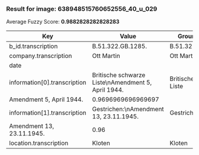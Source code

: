 ### Result for image: 638948515760652556_40_u_029
Average Fuzzy Score: **0.9882828282828283**
<small>

| Key | Value | Ground Truth | Score |
| --- | --- | --- | --- |
| b_id.transcription | B.51.322.GB.1285. | B.51.322.GB.1285. | 1.0 |
| company.transcription | Ott Martin | Ott Martin | 1.0 |
| date |  |  | 1.0 |
| information[0].transcription | Britische schwarze Liste\nAmendment 5, April 1944. | Britische schwarze Liste
Amendment 5, April 1944. | 0.9696969696969697 |
| information[1].transcription | Gestrichen:\nAmendment 13, 23.11.1945. | Gestrichen:
Amendment 13, 23.11.1945. | 0.96 |
| location.transcription | Kloten | Kloten | 1.0 |

</small>
